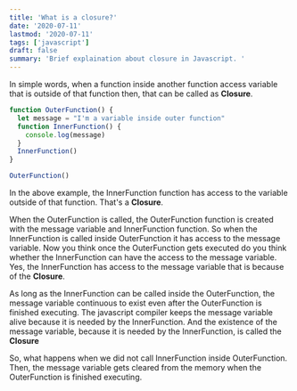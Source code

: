 ```yaml
---
title: 'What is a closure?'
date: '2020-07-11'
lastmod: '2020-07-11'
tags: ['javascript']
draft: false
summary: 'Brief explaination about closure in Javascript. '
---
```


In simple words, when a function inside another function access variable that is outside of that function then, that can be called as **Closure**.

```js
function OuterFunction() {
  let message = "I'm a variable inside outer function"
  function InnerFunction() {
    console.log(message)
  }
  InnerFunction()
}

OuterFunction()
```

In the above example, the InnerFunction function has access to the variable outside of that function. That's a **Closure**.

When the OuterFunction is called, the OuterFunction function is created with the message variable and InnerFunction function. So when the InnerFunction is called inside OuterFunction it has access to the message variable. Now you think once the OuterFunction gets executed do you think whether the InnerFunction can have the access to the message variable. Yes, the InnerFunction has access to the message variable that is because of the **Closure**.

As long as the InnerFunction can be called inside the OuterFunction, the message variable continuous to exist even after the OuterFunction is finished executing. The javascript compiler keeps the message variable alive because it is needed by the InnerFunction. And the existence of the message variable, because it is needed by the InnerFunction, is called the **Closure**

So, what happens when we did not call InnerFunction inside OuterFunction. Then, the message variable gets cleared from the memory when the OuterFunction is finished executing.
